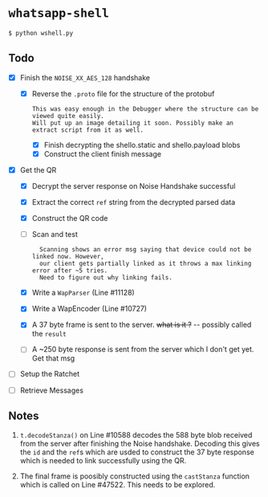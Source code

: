 # `whatsapp-shell`

```bash
$ python wshell.py
```
## Todo
- [x] Finish the `NOISE_XX_AES_128` handshake
  - [x] Reverse the `.proto` file for the structure of the protobuf
  
        This was easy enough in the Debugger where the structure can be viewed quite easily.
        Will put up an image detailing it soon. Possibly make an extract script from it as well.
	- [x] Finish decrypting the shello.static and shello.payload blobs	
	- [x] Construct the client finish message
- [x] Get the QR
	- [x] Decrypt the server response on Noise Handshake successful
	- [x] Extract the correct `ref` string from the decrypted parsed data
	- [x] Construct the QR code
	- [ ] Scan and test
  
            Scanning shows an error msg saying that device could not be linked now. However,
            our client gets partially linked as it throws a max linking error after ~5 tries.
            Need to figure out why linking fails.
	- [x] Write a `WapParser` (Line #11128)
	- [x] Write a WapEncoder (Line #10727)
	- [x] A 37 byte frame is sent to the server. ~~what is it ?~~ -- possibly called the `result`
	- [ ] A ~250 byte response is sent from the server which I don't get yet. Get that msg
- [ ] Setup the Ratchet
- [ ] Retrieve Messages


## Notes
1. `t.decodeStanza()` on Line #10588 decodes the 588 byte blob received from the server after
finishing the Noise handshake. Decoding this gives the `id` and the `ref`s which are usded to
construct the 37 byte response which is needed to link successfully using the QR.

2. The final frame is poosibly constructed using the `castStanza` function which is called on 
Line #47522. This needs to be explored.

